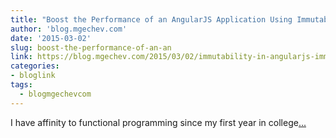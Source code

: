 ```yaml
---
title: "Boost the Performance of an AngularJS Application Using Immutable Data"
author: 'blog.mgechev.com'
date: '2015-03-02'
slug: boost-the-performance-of-an-an
link: https://blog.mgechev.com/2015/03/02/immutability-in-angularjs-immutablejs/
categories:
- bloglink
tags:
  - blogmgechevcom
---
```


I have affinity to functional programming since my first year in college[... <i class="fas fa-external-link-alt"></i>](https://blog.mgechev.com/2015/03/02/immutability-in-angularjs-immutablejs/)

